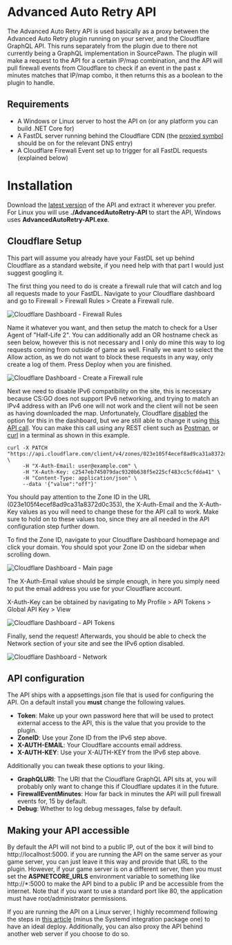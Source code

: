 # Advanced Auto Retry API

The Advanced Auto Retry API is used basically as a proxy between the Advanced Auto Retry plugin running on your server, and the Cloudflare GraphQL API. This runs separately from the plugin due to there not currently being a GraphQL implementation in SourcePawn. The plugin will make a request to the API for a certain IP/map combination, and the API will pull firewall events from Cloudflare to check if an event in the past x minutes matches that IP/map combo, it then returns this as a boolean to the plugin to handle.

## Requirements

- A Windows or Linux server to host the API on (or any platform you can build .NET Core for)
- A FastDL server running behind the Cloudflare CDN (the [proxied symbol](https://i.imgur.com/yPXvOvo.png) should be on for the relevant DNS entry)
- A Cloudflare Firewall Event set up to trigger for all FastDL requests (explained below)

# Installation

Download the [latest version](https://github.com/Vauff/AdvancedAutoRetry-API/releases) of the API and extract it wherever you prefer. For Linux you will use **./AdvancedAutoRetry-API** to start the API, Windows uses **AdvancedAutoRetry-API.exe**.

## Cloudflare Setup

This part will assume you already have your FastDL set up behind Cloudflare as a standard website, if you need help with that part I would just suggest googling it.

The first thing you need to do is create a firewall rule that will catch and log all requests made to your FastDL. Navigate to your Cloudflare dashboard and go to Firewall > Firewall Rules > Create a Firewall rule.

![Cloudflare Dashboard - Firewall Rules](https://i.imgur.com/N6ZSwk3.png "Cloudflare Dashboard - Firewall Rules")

Name it whatever you want, and then setup the match to check for a User Agent of "Half-Life 2". You can additionally add an OR hostname check as seen below, however this is not necessary and I only do mine this way to log requests coming from outside of game as well. Finally we want to select the Allow action, as we do not want to block these requests in any way, only create a log of them. Press Deploy when you are finished.

![Cloudflare Dashboard - Create a Firewall rule](https://i.imgur.com/6Ci0PDC.png "Cloudflare Dashboard - Create a Firewall rule")

Next we need to disable IPv6 compatibility on the site, this is necessary because CS:GO does not support IPv6 networking, and trying to match an IPv4 address with an IPv6 one will not work and the client will not be seen as having downloaded the map. Unfortunately, Cloudflare [disabled](https://blog.cloudflare.com/always-on-ipv6/) the option for this in the dashboard, but we are still able to change it using [this API call](https://api.cloudflare.com/#zone-settings-change-ipv6-setting). You can make this call using any REST client such as [Postman](https://www.postman.com/product/api-client/), or [curl](https://curl.haxx.se/download.html) in a terminal as shown in this example.

```
curl -X PATCH "https://api.cloudflare.com/client/v4/zones/023e105f4ecef8ad9ca31a8372d0c353/settings/ipv6" \
     -H "X-Auth-Email: user@example.com" \
     -H "X-Auth-Key: c2547eb745079dac9320b638f5e225cf483cc5cfdda41" \
     -H "Content-Type: application/json" \
     --data '{"value":"off"}'
```

You should pay attention to the Zone ID in the URL (023e105f4ecef8ad9ca31a8372d0c353), the X-Auth-Email and the X-Auth-Key values as you will need to change these for the API call to work. Make sure to hold on to these values too, since they are all needed in the API configuration step further down.

To find the Zone ID, navigate to your Cloudflare Dashboard homepage and click your domain. You should spot your Zone ID on the sidebar when scrolling down.

![Cloudflare Dashboard - Main page](https://i.imgur.com/GBIwKgT.png "Cloudflare Dashboard - Main page")

The X-Auth-Email value should be simple enough, in here you simply need to put the email address you use for your Cloudflare account.

X-Auth-Key can be obtained by navigating to My Profile > API Tokens > Global API Key > View

![Cloudflare Dashboard - API Tokens](https://i.imgur.com/kLu0MCF.png "Cloudflare Dashboard - API Tokens")

Finally, send the request! Afterwards, you should be able to check the Network section of your site and see the IPv6 option disabled.

![Cloudflare Dashboard - Network](https://i.imgur.com/VJh4dKB.png "Cloudflare Dashboard - Network")

## API configuration

The API ships with a appsettings.json file that is used for configuring the API. On a default install you **must** change the following values.

- **Token**: Make up your own password here that will be used to protect external access to the API, this is the value that you provide to the plugin.
- **ZoneID**: Use your Zone ID from the IPv6 step above.
- **X-AUTH-EMAIL**: Your Cloudflare accounts email address.
- **X-AUTH-KEY**: Use your X-AUTH-KEY from the IPv6 step above.


Additionally you can tweak these options to your liking.

- **GraphQLURI**: The URI that the Cloudflare GraphQL API sits at, you will probably only want to change this if Cloudflare updates it in the future.
- **FirewallEventMinutes**: How far back in minutes the API will pull firewall events for, 15 by default.
- **Debug**: Whether to log debug messages, false by default.

## Making your API accessible

By default the API will not bind to a public IP, out of the box it will bind to http://localhost:5000. if you are running the API on the same server as your game server, you can just leave it this way and provide that URL to the plugin. However, if your game server is on a different server, then you must set the **ASPNETCORE_URLS** environment variable to something like http://*:5000 to make the API bind to a public IP and be accessible from the internet. Note that if you want to use a standard port like 80, the application must have root/administrator permissions.

If you are running the API on a Linux server, I highly recommend following the steps in [this article](https://swimburger.net/blog/dotnet/how-to-run-aspnet-core-as-a-service-on-linux) (minus the Systemd integration package one) to have an ideal deploy. Additionally, you can also proxy the API behind another web server if you choose to do so.